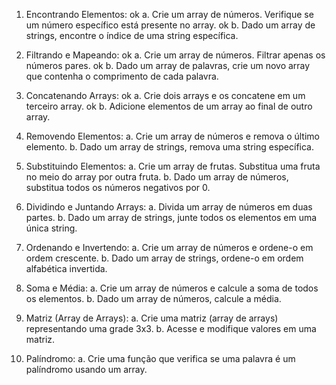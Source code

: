 1. Encontrando Elementos:
ok a. Crie um array de números. Verifique se um número específico está presente no array. 
ok b. Dado um array de strings, encontre o índice de uma string específica.

2. Filtrando e Mapeando:
ok a. Crie um array de números. Filtrar apenas os números pares.
ok b. Dado um array de palavras, crie um novo array que contenha o comprimento de cada palavra.

3. Concatenando Arrays:
ok a. Crie dois arrays e os concatene em um terceiro array.
ok b. Adicione elementos de um array ao final de outro array.

4. Removendo Elementos:
a. Crie um array de números e remova o último elemento.
b. Dado um array de strings, remova uma string específica.

5. Substituindo Elementos:
a. Crie um array de frutas. Substitua uma fruta no meio do array por outra fruta.
b. Dado um array de números, substitua todos os números negativos por 0.

6. Dividindo e Juntando Arrays:
a. Divida um array de números em duas partes.
b. Dado um array de strings, junte todos os elementos em uma única string.

7. Ordenando e Invertendo:
a. Crie um array de números e ordene-o em ordem crescente.
b. Dado um array de strings, ordene-o em ordem alfabética invertida.

8. Soma e Média:
a. Crie um array de números e calcule a soma de todos os elementos.
b. Dado um array de números, calcule a média.

9. Matriz (Array de Arrays):
a. Crie uma matriz (array de arrays) representando uma grade 3x3.
b. Acesse e modifique valores em uma matriz.

10. Palíndromo:
a. Crie uma função que verifica se uma palavra é um palíndromo usando um array.